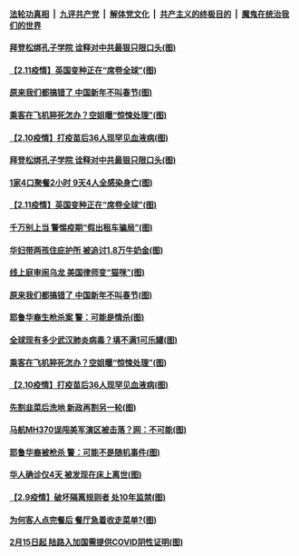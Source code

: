 ####  [法轮功真相](../../../../basic/blob/master/README.md?t=02130101) &nbsp;|&nbsp; [九评共产党](../../../../9ping.md/blob/master/README.md?t=02130101) &nbsp;|&nbsp; [解体党文化](../../../../jtdwh.md/blob/master/README.md?t=02130101)  &nbsp;|&nbsp; [共产主义的终极目的](../../../../gczydzjmd.md/blob/master/README.md?t=02130101) &nbsp;|&nbsp; [魔鬼在统治我们的世界](../../../../mgztzwmdsj.md/blob/master/README.md?t=02130101) 

#### [拜登松绑孔子学院 诠释对中共最狠只限口头(图)](../pages/p3/962247.md?t=02130101) 

#### [【2.11疫情】英国变种正在“席卷全球”(图)](../pages/p3/962233.md?t=02130101) 

#### [原来我们都搞错了 中国新年不叫春节(图)](../pages/p3/962215.md?t=02130101) 


#### [乘客在飞机猝死怎办？空姐曝“惊悚处理”(图)](../pages/p3/962129.md?t=02130101) 

#### [【2.10疫情】打疫苗后36人现罕见血液病(图)](../pages/p3/962125.md?t=02130101) 

#### [拜登松绑孔子学院 诠释对中共最狠只限口头(图)](../pages/p3/962247.md?t=02130101) 

#### [1家4口聚餐2小时 9天4人全感染身亡(图)](../pages/p3/962240.md?t=02130101) 

#### [【2.11疫情】英国变种正在“席卷全球”(图)](../pages/p3/962233.md?t=02130101) 

#### [千万别上当 警惕疫期“假出租车骗局”(图)](../pages/p3/962221.md?t=02130101) 

#### [华妇带两孩住庇护所 被追讨1.8万牛奶金(图)](../pages/p3/962219.md?t=02130101) 

#### [线上庭审闹乌龙 美国律师变“猫咪”(图)](../pages/p3/962225.md?t=02130101) 

#### [原来我们都搞错了 中国新年不叫春节(图)](../pages/p3/962215.md?t=02130101) 


#### [耶鲁华裔生枪杀案 警：可能是情杀(图)](../pages/p3/962132.md?t=02130101) 

#### [全球现有多少武汉肺炎病毒？填不满1可乐罐(图)](../pages/p3/962131.md?t=02130101) 

#### [乘客在飞机猝死怎办？空姐曝“惊悚处理”(图)](../pages/p3/962129.md?t=02130101) 

#### [【2.10疫情】打疫苗后36人现罕见血液病(图)](../pages/p3/962125.md?t=02130101) 

#### [先割韭菜后洗地 新政再割另一轮(图)](../pages/p3/962101.md?t=02130101) 

#### [马航MH370误闯美军演区被击落？网：不可能(图)](../pages/p3/962115.md?t=02130101) 


#### [耶鲁华裔被枪杀 警：可能不是随机事件(图)](../pages/p3/962026.md?t=02130101) 

#### [华人确诊仅4天 被发现在床上离世(图)](../pages/p3/962019.md?t=02130101) 

#### [【2.9疫情】破坏隔离规则者 处10年监禁(图)](../pages/p3/962012.md?t=02130101) 

#### [为何客人点完餐后 餐厅急着收走菜单?(图)](../pages/p3/961997.md?t=02130101) 

#### [2月15日起 陆路入加国需提供COVID阴性证明(图)](../pages/p3/962009.md?t=02130101) 

